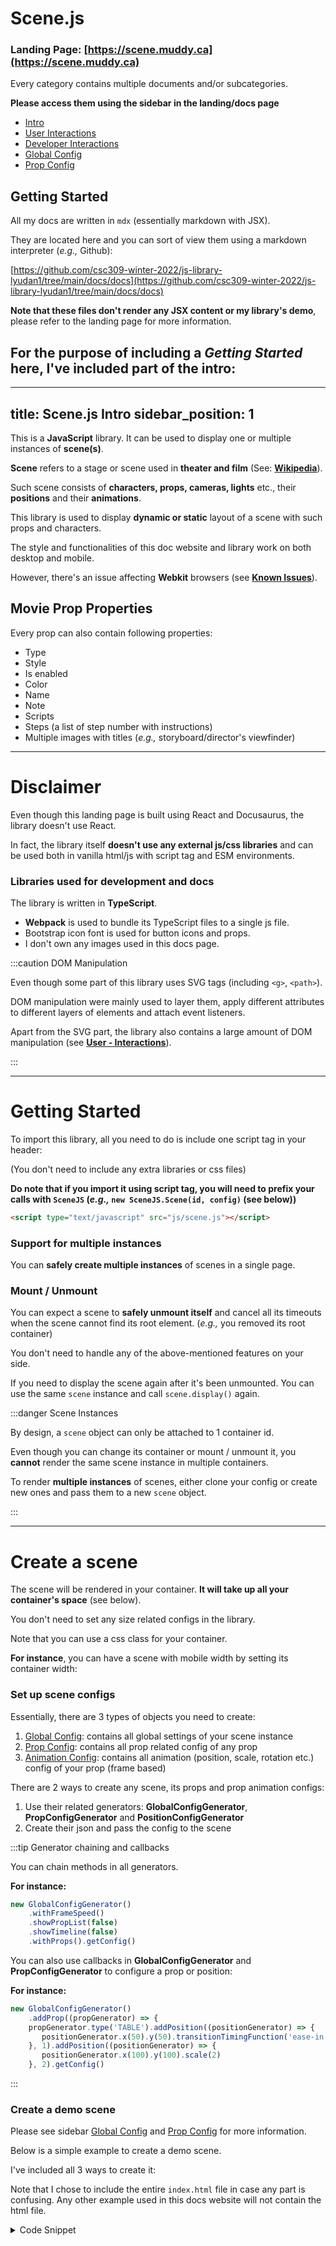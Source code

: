 # Scene.js

### Landing Page: [https://scene.muddy.ca](https://scene.muddy.ca)

Every category contains multiple documents and/or subcategories.

**Please access them using the sidebar in the landing/docs page**

* [Intro](https://scene.muddy.ca/docs/intro)
* [User Interactions](https://scene.muddy.ca/docs/user-interactions)
* [Developer Interactions](https://scene.muddy.ca/docs/developer-interactions/)
* [Global Config](https://scene.muddy.ca/docs/global-config/)
* [Prop Config](https://scene.muddy.ca/docs/prop-config/)

## Getting Started

All my docs are written in `mdx` (essentially markdown with JSX).

They are located here and you can sort of view them using a markdown interpreter (*e.g.,* Github):

[https://github.com/csc309-winter-2022/js-library-lyudan1/tree/main/docs/docs](https://github.com/csc309-winter-2022/js-library-lyudan1/tree/main/docs/docs)

**Note that these files don't render any JSX content or my library's demo**, please refer to the landing page for more information.

## For the purpose of including a *Getting Started* here, I've included part of the intro:

---
title: Scene.js Intro
sidebar_position: 1
---

This is a **JavaScript** library. It can be used to display one or multiple instances of **scene(s)**.

**Scene** refers to a stage or scene used in **theater and film** (See: **[Wikipedia](https://en.wikipedia.org/wiki/Blocking_(stage))**).

Such scene consists of **characters, props, cameras, lights** etc., their **positions** and their **animations**.

This library is used to display **dynamic or static** layout of a scene with such props and characters.

The style and functionalities of this doc website and library work on both desktop and mobile.

However, there's an issue affecting **Webkit** browsers (see **[Known Issues](known-issues)**).

## Movie Prop Properties

Every prop can also contain following properties:
* Type
* Style
* Is enabled
* Color
* Name
* Note
* Scripts
* Steps (a list of step number with instructions)
* Multiple images with titles (*e.g.,* storyboard/director's viewfinder)

---

# Disclaimer

Even though this landing page is built using React and Docusaurus, the library doesn't use React.

In fact, the library itself **doesn't use any external js/css libraries** and can be used both in vanilla html/js with script tag and ESM environments.


### Libraries used for development and docs

The library is written in **TypeScript**.

* **Webpack** is used to bundle its TypeScript files to a single js file.
* Bootstrap icon font is used for button icons and props.
* I don't own any images used in this docs page.

:::caution DOM Manipulation

Even though some part of this library uses SVG tags (including `<g>`, `<path>`).

DOM manipulation were mainly used to layer them,
apply different attributes to different layers of elements and attach event listeners.

Apart from the SVG part, the library also contains a large amount of DOM manipulation (see **[User - Interactions](user-interactions)**).

:::

---

# Getting Started

To import this library, all you need to do is include one script tag in your header:

(You don't need to include any extra libraries or css files)


**Do note that if you import it using script tag,
you will need to prefix your calls with `SceneJS` (*e.g.,* `new SceneJS.Scene(id, config)` (see below))**


```html
<script type="text/javascript" src="js/scene.js"></script>
```

### Support for multiple instances

You can **safely create multiple instances** of scenes in a single page.

### Mount / Unmount

You can expect a scene to **safely unmount itself** and cancel all its timeouts
when the scene cannot find its root element. (*e.g.,* you removed its root container)

You don't need to handle any of the above-mentioned features on your side.

If you need to display the scene again after it's been unmounted. You can use the same `scene` instance and call `scene.display()` again.


:::danger Scene Instances

By design, a `scene` object can only be attached to 1 container id.

Even though you can change its container or mount / unmount it, you **cannot** render the same scene instance in multiple containers.

To render **multiple instances** of scenes, either clone your config or create new ones and pass them to a new `scene` object.

:::

---

# Create a scene

The scene will be rendered in your container. **It will take up all your container's space** (see below).

You don't need to set any size related configs in the library.

Note that you can use a css class for your container.

**For instance**, you can have a scene with mobile width by setting its container width:

### Set up scene configs

Essentially, there are 3 types of objects you need to create:

1. [Global Config](global-config): contains all global settings of your scene instance
2. [Prop Config](prop-config): contains all prop related config of any prop
3. [Animation Config](prop-config/animation-config/what-is-animation-config): contains all animation (position, scale, rotation etc.) config of your prop (frame based)


There are 2 ways to create any scene, its props and prop animation configs:

1. Use their related generators: **GlobalConfigGenerator**, **PropConfigGenerator** and **PositionConfigGenerator**
2. Create their json and pass the config to the scene

:::tip Generator chaining and callbacks

You can chain methods in all generators.

**For instance:**

```js
new GlobalConfigGenerator()
    .withFrameSpeed()
    .showPropList(false)
    .showTimeline(false)
    .withProps().getConfig()
```

You can also use callbacks in **GlobalConfigGenerator** and **PropConfigGenerator** to configure a prop or position:

**For instance:**

```js
new GlobalConfigGenerator()
    .addProp((propGenerator) => {
    propGenerator.type('TABLE').addPosition((positionGenerator) => {
       positionGenerator.x(50).y(50).transitionTimingFunction('ease-in')
    }, 1).addPosition((positionGenerator) => {
       positionGenerator.x(100).y(100).scale(2)
    }, 2).getConfig()
```

:::

### Create a demo scene


Please see sidebar [Global Config](global-config) and [Prop Config](prop-config) for more information.

Below is a simple example to create a demo scene.

I've included all 3 ways to create it:

Note that I chose to include the entire `index.html` file in case any part is confusing. Any other example used in this docs website will not contain the html file.

<details>
    <summary>Code Snippet</summary>
```html title="index.html"
<!DOCTYPE html>
<html lang="en">
<head>
<meta charset="UTF-8">
<title>Scene.js demo</title>
<script type="text/javascript" src="js/scene.js"></script>
<body>

<div id="some-container-id" style="width: 800px; height: 600px"></div>

<script defer>
    const globalConfigGenerator = new SceneJS.GlobalConfigGenerator()
    .defaultOpenToolbar(false)
    .autoPlay(true)
    .addProp((generator) => {
    generator.type('TABLE').addPosition((positionGenerator) => {
        positionGenerator.x(50).y(50)
    }, 1).addPosition((positionGenerator) => {
        positionGenerator.x(90).y(90)
    }, 2)
})
    .addProp((generator) => {
    generator.type('CAMERA').addPosition((positionGenerator) => {
        positionGenerator.x(200).y(200)
    }, 1).addPosition((positionGenerator) => {
        positionGenerator.x(50).y(50)
    }, 2)
})
    const scene = new SceneJS.Scene('some-container-id', globalConfigGenerator.getConfig())
    scene.display();
</script>

</body>
</html>
```

---

```html
<!DOCTYPE html>
<html lang="en">
<head>
<meta charset="UTF-8">
<title>Scene.js demo</title>
<script type="text/javascript" src="js/scene.js"></script>
<body>

<div id="some-container-id" style="width: 800px; height: 600px"></div>

<script defer>
    const config = {
    "frameSpeed": {},
    "props": [
    {
        "frameAnimationConfig": {
        "1": {
        "x": 50,
        "y": 50
    },
        "2": {
        "x": 90,
        "y": 90
    }
    },
        "type": "TABLE"
    },
    {
        "frameAnimationConfig": {
        "1": {
        "x": 200,
        "y": 200
    },
        "2": {
        "x": 50,
        "y": 50
    }
    },
        "type": "CAMERA"
    }
    ],
    "defaultOpenToolbar": false,
    "autoPlay": true
}
    const scene = new SceneJS.Scene('some-container-id', config)
    scene.display();
</script>

</body>
</html>
```

---

```html
<!DOCTYPE html>
<html lang="en">
<head>
<meta charset="UTF-8">
<title>Scene.js demo</title>
<script type="text/javascript" src="js/scene.js"></script>
<body>

<div id="some-container-id" style="width: 800px; height: 600px"></div>

<script defer>
    const tableProp = new SceneJS.PropConfigGenerator().type('TABLE')
    const tableFrame1 = new SceneJS.PositionConfigGenerator().x(50).y(50)
    const tableFrame2 = new SceneJS.PositionConfigGenerator().x(90).y(90)

    tableProp.withPosition(1, tableFrame1)
    tableProp.withPosition(2, tableFrame2)

    const cameraProp = new SceneJS.PropConfigGenerator().type('CAMERA')
    const cameraFrame1 = new SceneJS.PositionConfigGenerator().x(200).y(200)
    const cameraFrame2 = new SceneJS.PositionConfigGenerator().x(50).y(50)

    cameraProp.withPosition(1, cameraFrame1)
    cameraProp.withPosition(2, cameraFrame2)

    const config = new SceneJS.GlobalConfigGenerator()
    .defaultOpenToolbar(false)
    .autoPlay(true)
    .withProps([tableProp, cameraProp]).getConfig()
    console.log(config)
    const scene = new SceneJS.Scene('some-container-id', config)
    scene.display();
</script>

</body>
</html>
```
</details>
